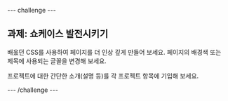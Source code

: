 --- challenge ---

## 과제: 쇼케이스 발전시키기

배웄던 CSS를 사용하여 페이지를 더 인상 깊게 만들어 보세요. 페이지의 배경색 또는 제목에 사용되는 글꼴을 변경해 보세요.

프로젝트에 대한 간단한 소개(설명 등)를 각 프로젝트 항목에 기입해 보세요.

--- /challenge ---